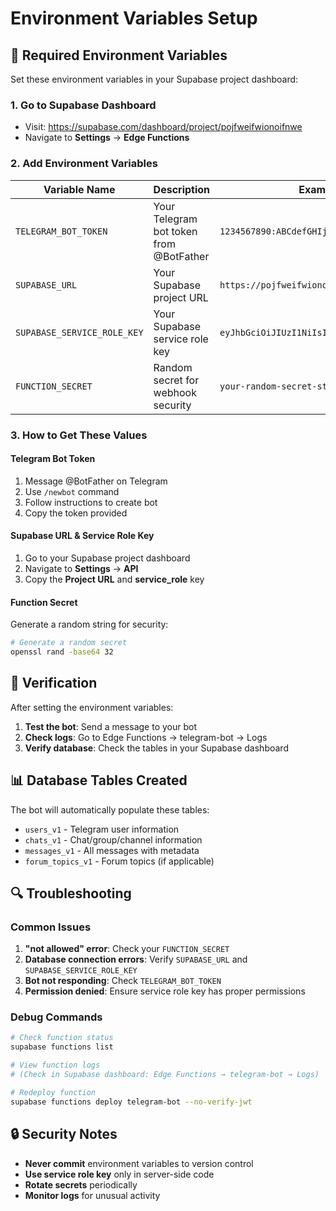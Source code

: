 # Environment Variables Setup

## 🔧 Required Environment Variables

Set these environment variables in your Supabase project dashboard:

### 1. Go to Supabase Dashboard
- Visit: https://supabase.com/dashboard/project/pojfweifwionoifnwe
- Navigate to **Settings** → **Edge Functions**

### 2. Add Environment Variables

| Variable Name | Description | Example |
|---------------|-------------|---------|
| `TELEGRAM_BOT_TOKEN` | Your Telegram bot token from @BotFather | `1234567890:ABCdefGHIjklMNOpqrsTUVwxyz` |
| `SUPABASE_URL` | Your Supabase project URL | `https://pojfweifwionoifnwe.supabase.co` |
| `SUPABASE_SERVICE_ROLE_KEY` | Your Supabase service role key | `eyJhbGciOiJIUzI1NiIsInR5cCI6IkpXVCJ9...` |
| `FUNCTION_SECRET` | Random secret for webhook security | `your-random-secret-string` |

### 3. How to Get These Values

#### Telegram Bot Token
1. Message @BotFather on Telegram
2. Use `/newbot` command
3. Follow instructions to create bot
4. Copy the token provided

#### Supabase URL & Service Role Key
1. Go to your Supabase project dashboard
2. Navigate to **Settings** → **API**
3. Copy the **Project URL** and **service_role** key

#### Function Secret
Generate a random string for security:
```bash
# Generate a random secret
openssl rand -base64 32
```

## 🚀 Verification

After setting the environment variables:

1. **Test the bot**: Send a message to your bot
2. **Check logs**: Go to Edge Functions → telegram-bot → Logs
3. **Verify database**: Check the tables in your Supabase dashboard

## 📊 Database Tables Created

The bot will automatically populate these tables:
- `users_v1` - Telegram user information
- `chats_v1` - Chat/group/channel information  
- `messages_v1` - All messages with metadata
- `forum_topics_v1` - Forum topics (if applicable)

## 🔍 Troubleshooting

### Common Issues

1. **"not allowed" error**: Check your `FUNCTION_SECRET`
2. **Database connection errors**: Verify `SUPABASE_URL` and `SUPABASE_SERVICE_ROLE_KEY`
3. **Bot not responding**: Check `TELEGRAM_BOT_TOKEN`
4. **Permission denied**: Ensure service role key has proper permissions

### Debug Commands

```bash
# Check function status
supabase functions list

# View function logs
# (Check in Supabase dashboard: Edge Functions → telegram-bot → Logs)

# Redeploy function
supabase functions deploy telegram-bot --no-verify-jwt
```

## 🔒 Security Notes

- **Never commit** environment variables to version control
- **Use service role key** only in server-side code
- **Rotate secrets** periodically
- **Monitor logs** for unusual activity 